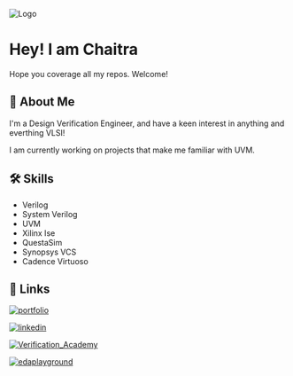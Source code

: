 
![Logo](https://i.pinimg.com/736x/09/52/48/0952480d2a933351131466027413b8c7.jpg)


# Hey! I am Chaitra

Hope you coverage all my repos. Welcome!


## 🚀 About Me
I'm a Design Verification Engineer, and have a keen interest in anything and everthing VLSI!

I am currently working on projects that make me familiar with UVM.
## 🛠 Skills
+ Verilog
+ System Verilog
+ UVM
+ Xilinx Ise
+ QuestaSim
+ Synopsys VCS
+ Cadence Virtuoso


## 🔗 Links

[![portfolio](https://img.shields.io/badge/MY_Projects-000?style=for-the-badge&logo=github&logoColor=white)](https://github.com/theteamonk?tab=repositories)

[![linkedin](https://img.shields.io/badge/linkedin-0A66C2?style=for-the-badge&logo=linkedin&logoColor=white)](https://www.linkedin.com/in/chaithrashreeharish)

[![Verification_Academy](https://img.shields.io/badge/Verification_Academy-1DA1F2?style=for-the-badge&logo=Siemens&logoColor=white)](https://verificationacademy.com/forums/u/chaitra/summary)

[![edaplayground](https://www.edaplayground.com/img/logo.png?v=2)](https://www.edaplayground.com/playgrounds/user/531179)
